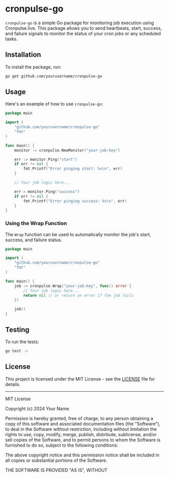 # cronpulse-go

`cronpulse-go` is a simple Go package for monitoring job execution using Cronpulse.live. This package allows you to send heartbeats, start, success, and failure signals to monitor the status of your cron jobs or any scheduled tasks.

## Installation

To install the package, run:

```sh
go get github.com/yourusername/cronpulse-go
```

## Usage

Here's an example of how to use `cronpulse-go`:

```go
package main

import (
    "github.com/yourusername/cronpulse-go"
    "fmt"
)

func main() {
    monitor := cronpulse.NewMonitor("your-job-key")

    err := monitor.Ping("start")
    if err != nil {
        fmt.Printf("Error pinging start: %v\n", err)
    }

    // Your job logic here...

    err = monitor.Ping("success")
    if err != nil {
        fmt.Printf("Error pinging success: %v\n", err)
    }
}
```

### Using the Wrap Function

The `Wrap` function can be used to automatically monitor the job's start, success, and failure status.

```go
package main

import (
    "github.com/yourusername/cronpulse-go"
    "fmt"
)

func main() {
    job := cronpulse.Wrap("your-job-key", func() error {
        // Your job logic here...
        return nil // or return an error if the job fails
    })

    job()
}
```

## Testing

To run the tests:

```sh
go test -v
```

## License

This project is licensed under the MIT License - see the [LICENSE](LICENSE) file for details.

---

MIT License

Copyright (c) 2024 Your Name

Permission is hereby granted, free of charge, to any person obtaining a copy
of this software and associated documentation files (the "Software"), to deal
in the Software without restriction, including without limitation the rights
to use, copy, modify, merge, publish, distribute, sublicense, and/or sell
copies of the Software, and to permit persons to whom the Software is
furnished to do so, subject to the following conditions:

The above copyright notice and this permission notice shall be included in all
copies or substantial portions of the Software.

THE SOFTWARE IS PROVIDED "AS IS", WITHOUT
